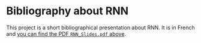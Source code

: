 # Bibliography about RNN

This project is a short bibliographical presentation about RNN. It is in French and [you can find the PDF `RNN_Slides.pdf` above](https://github.com/ThomasRobertFr/rnn-biblio/raw/master/RNN_Slides.pdf).